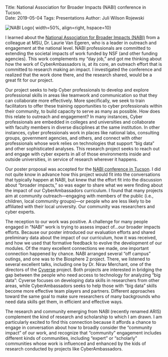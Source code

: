 Title: National Association for Broader Impacts (NABI) conference in Tucson.  
Date: 2019-05-04
Tags: Presentations
Author: Juli Wilson Rojewski

![NABI Logo](http://colbrydi.github.io/cyberambassadors/images/NABI2019.jpg){ width=50%, align=right, hspace=10}

I learned about the [National Association for Broader Impacts (NABI)](https://broaderimpacts.net/aris/) from a colleague at MSU, Dr. Laurie Van Egeren, who is a leader in outreach and engagement at the national level. NABI professionals are committed to extending the societal impacts of work funded by NSF (and other funding agencies). This work complements my “day job,” and got me thinking about how the work of CyberAmbassadors is, at its core, an outreach effort that is committed to research making an impact.  I investigated the conference and realized that the work done there, and the research shared, would be a great fit for our project.

Our project seeks to help Cyber professionals to develop and explore professional skills in areas like teamwork and communication so that they can collaborate more effectively.  More specifically, we seek to train facilitators to offer these training opportunities to cyber professionals within their community, to build capacity to serve as many as possible.
How does this relate to outreach and engagement? In many instances, Cyber professionals are embedded in colleges and universities and collaborate with faculty members in diverse disciplines at the same institution. In other instances, cyber professionals work in places like national labs, consulting groups, government agencies, and others, and connect with other professionals whose work relies on technologies that support “big data” and other sophisticated analyses.  This research project seeks to reach out and engage with cyber experts in all of those environments inside and outside universities, in service of research wherever it happens.

Our poster proposal was accepted for the [NABI conference in Tucson](https://broaderimpacts.net/2019-posters/).  I did not quite know in advance how this project would fit into the conversations that typically happen at NABI, but knew that the effort fit into the discussion about “broader impacts,” so was eager to share what we were finding about the impact of our CyberAmbassadors curriculum. I found that many projects aim at community outreach—engaging with members of the public (i.e., children, local community groups)—or people who are less likely to be affiliated with their local university.  Our community was researchers and cyber experts.

The reception to our work was positive. A challenge for many people engaged in “NABI” work is trying to assess impact of…our broader impacts efforts. Because our poster introduced our evaluation efforts and shared preliminary data about the impact of our curriculum, how it was received, and how we used that formative feedback to evolve the development of our modules.
Of the many excellent connections we made, one important connection happened by chance. NABI arranged several “off campus” outings, and one was to the Biosphere 2 project. There, we listened to several excellent talks, including one by Dr. Nirav Merchant, one of the directors of the [Cyverse](http://www.cyverse.org/) project.  Both projects are interested in bridging  the gap between the people who need access to technology for analyzing “big data”: Cyverse focuses on developing data skills  in researchers from other areas, while CyberAmbassadors seeks to help those with “big data” skills become more effective team players and partners. Different approaches toward the same goal to make sure researchers of many backgrounds who need data skills get them, in efficient and effective ways.

The research and community emerging from NABI (recently renamed ARIS) complement the kind of research and scholarship to which I am drawn. I am particularly excited to find this connection because it affords a chance to engage in conversation about how to broadly consider the “community impact” of our work, and recognize that “community” engagement includes different kinds of communities, including “expert” or “scholarly” communities whose work is influenced and enhanced by  the kids of research conducted by projects like CyberAmbassadors.
